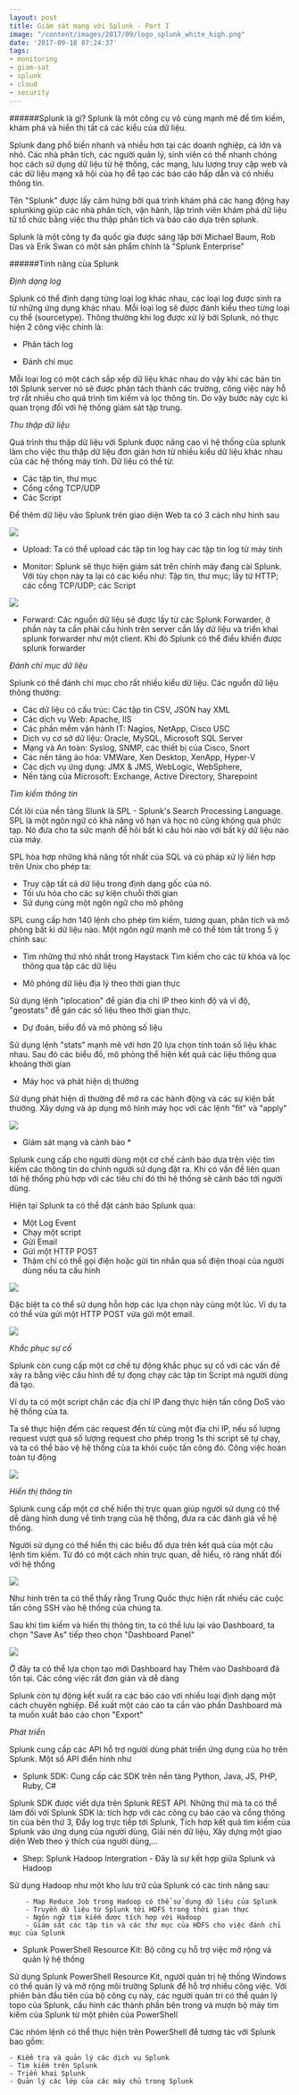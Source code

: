 ```yaml
---
layout: post
title: Giám sát mạng với Splunk - Part I
image: "/content/images/2017/09/logo_splunk_white_high.png"
date: '2017-09-18 07:24:37'
tags:
- monitoring
- giam-sat
- splunk
- cloud
- security
---
```


######Splunk là gì?
Splunk là môt công cụ vô cùng mạnh mẽ để tìm kiếm, khám phá và hiển thị tất cả các kiểu của dữ liệu.

Splunk đang phổ biến nhanh và nhiều hơn tại các doanh nghiệp, cả lớn và nhỏ. Các nhà phân tích, các người quản lý, sinh viên có thể nhanh chóng học cách sử dụng dữ liệu từ hệ thống, các mạng, lưu lượng truy cập web và các dữ liệu mạng xã hội của họ để tạo các báo cáo hấp dẫn và có nhiều thông tin.

Tên "Splunk" được lấy cảm hứng bởi quá trình khám phá các hang động hay splunking giúp các nhà phân tích, vận hành, lập trình viên khám phá dữ liệu từ tổ chức bằng việc thu thập  phân tích và báo cáo dựa trên splunk. 

Splunk là một công ty đa quốc gia được sáng lập bởi Michael Baum, Rob Das và Erik Swan có một sản phẩm chính là "Splunk Enterprise"

######Tính năng của Splunk 

*Định dạng log*

Splunk có thể định dạng từng loại log khác nhau, các loại log được sinh ra từ những ứng dụng khác nhau. Mỗi loại log sẽ được đánh kiểu theo từng loại cụ thể (sourcetype). Thông thường khi log được xử lý bởi Splunk, nó thực hiện 2 công việc chính là:

- Phân tách log 

- Đánh chỉ mục

Mỗi loại log có một cách sắp xếp dữ liệu khác nhau do vậy khi các bản tin tới Splunk server nó sẽ được phân tách thành các trường, công việc này hỗ trợ rất nhiều cho quá trình tìm kiếm và lọc thông tin. Do vậy bước này cực kì quan trọng đối với hệ thống giám sát tập trung.

*Thu thập dữ liệu*

Quá trình thu thập dữ liệu với Splunk được nâng cao vì hệ thống của splunk làm cho việc thu thập dữ liệu đơn giản hơn từ nhiều kiểu dữ liệu khác nhau của các hệ thống máy tính. 
Dữ liệu có thể từ:

- Các tập tin, thư mục
- Cổng cổng TCP/UDP 
- Các Script

Để thêm dữ liệu vào Splunk trên giao diện Web ta có 3 cách như hình sau

<img src="https://i.imgur.com/ympbRvl.png">


- Upload: Ta có thể upload các tập tin log hay các tập tin log từ máy tính

- Monitor: Splunk sẽ thực hiện giám sát trên chính máy đang cài Splunk. Với tùy chọn này ta lại có các kiểu như: Tập tin, thư mục; lấy từ HTTP; các cổng TCP/UDP; các Script

<img src="https://i.imgur.com/8XhXXCI.png">


- Forward: Các nguồn dữ liệu sẽ được lấy từ các Splunk Forwarder, ở phần này ta cần phải cấu hình trên server cần lấy dữ liệu và triển khai splunk forwarder như một client. Khi đó Splunk có thể điều khiển được splunk forwarder


*Đánh chỉ mục dữ liệu*

Splunk có thể đánh chỉ mục cho rất nhiều kiểu dữ liệu. Các nguồn dữ liệu thông thường:

- Các dữ liệu có cấu trúc: Các tập tin CSV, JSON hay XML 
- Các dịch vụ Web: Apache, IIS
- Các phần mềm vận hành IT: Nagios, NetApp, Cisco USC
- Dịch vụ cơ sở dữ liệu: Oracle, MySQL, Microsoft SQL Server
- Mạng và An toàn: Syslog, SNMP, các thiết bị của Cisco, Snort
- Các nền tảng ảo hóa: VMWare, Xen Desktop, XenApp, Hyper-V
- Các dịch vụ ứng dụng: JMX & JMS, WebLogic, WebSphere,
- Nền tảng của Microsoft: Exchange, Active Directory, Sharepoint

*Tìm kiếm thông tin*

Cốt lõi của nền tảng Slunk là SPL - Splunk's Search Processing Language. SPL là một ngôn ngữ có khả năng vô hạn và học nó cũng không quá phức tạp. Nó đưa cho ta sức mạnh để hỏi bất kì câu hỏi nào với bất kỳ dữ liệu nào của máy. 

SPL hòa hợp những khả năng tốt nhất của SQL và cú pháp xử lý liên hợp trên Unix cho phép ta:

- Truy cập tất cả dữ liệu trong định dạng gốc của nó.
- Tối ưu hóa cho các sự kiện chuỗi thời gian
- Sử dụng cùng một ngôn ngữ cho mô phỏng

SPL cung cấp hơn 140 lệnh cho phép tìm kiếm, tương quan, phân tích và mô phỏng bất kì dữ liệu nào. Một ngôn ngữ mạnh mẽ có thể tóm tắt trong 5 ý chính sau:

- Tìm những thứ nhỏ nhất trong Haystack
Tìm kiếm cho các từ khóa và lọc thông qua tập các dữ liệu 

- Mô phỏng dữ liệu địa lý theo thời gian thực 

Sử dụng lệnh "iplocation" để gián địa chỉ IP theo kinh độ và vĩ độ, "geostats" để gán các số liệu theo thời gian thực.

- Dự đoán, biểu đồ và mô phỏng số liệu

Sử dụng lệnh "stats" mạnh mẽ với hơn 20 lựa chọn tính toán số liệu khác nhau. Sau đó các biểu đồ, mô phỏng thể hiện kết quả các liệu thông qua khoảng thời gian 

- Máy học và phát hiện dị thường

Sử dụng phát hiện dị thường để mở ra các hành động và các sự kiện bất thường. Xây dựng và áp dụng mô hình máy học với các lệnh "fit" và "apply"

<img src="https://i.imgur.com/BML5s2C.png)">

* Giám sát mạng và cảnh báo *

Splunk cung cấp cho người dùng một cơ chế cảnh báo dựa trên việc tìm kiếm các thông tin do chính người sử dụng đặt ra. Khi có vấn đề liên quan tới hệ thống phù hợp với các tiêu chí đó thì hệ thống sẽ cảnh báo tới người dùng.

Hiện tại Splunk ta có thể đặt cảnh báo Splunk qua:

- Một Log Event
- Chạy một script 
- Gửi Email
- Gửi một HTTP POST 
- Thậm chí có thể gọi điện hoặc gửi tin nhắn qua số điện thoại của người dùng nếu ta cấu hình

<img src="https://i.imgur.com/nqlUuZt.png">

Đặc biệt ta có thể sử dụng hỗn hợp các lựa chọn này cùng một lúc. Ví dụ ta có thể vừa gửi một HTTP POST  vừa gửi một email.

<img src="https://i.imgur.com/1hKH88a.png">

*Khắc phục sự cố*

Splunk còn cung cấp một cơ chế tự động khắc phục sự cố với các vấn đề xảy ra bằng việc cấu hình để tự đọng chạy các tập tin Script mà người dùng đã tạo.

Ví dụ ta có một script chặn các địa chỉ IP đang thực hiện tấn công DoS vào hệ thống của ta. 

Ta sẽ thực hiện đếm các request đến từ cùng một địa chỉ IP, nếu số lượng request vượt quá số lượng request cho phép trong 1s thì script sẽ tự chạy, và ta có thể bảo vệ hệ thống của ta khỏi cuộc tấn công đó. Công việc hoàn toàn tự động

<img src="https://i.imgur.com/FyHNquG.png">

*Hiển thị thông tin*

Splunk cung cấp một cơ chế hiển thị trực quan giúp người sử dụng có thể dễ dàng hình dung về tình trạng của hệ thống, đưa ra các đánh giá về hệ thống. 

Người sử dụng có thể hiển thị các biểu đồ dựa trên kết quả của một câu lệnh tìm kiếm. Từ đó có một cách nhìn trực quan, dễ hiểu, rõ ràng nhất đối với hệ thống

<img src="https://i.imgur.com/Nb4yJY2.png">


Như hình trên ta có thể thấy rằng Trung Quốc thực hiện rất nhiều các cuộc tấn công SSH vào hệ thống của chúng ta. 

Sau khi tìm kiếm và hiển thị thông tin, ta có thể lưu lại vào Dashboard, ta chọn "Save As" tiếp theo chọn "Dashboard Panel"

<img src="https://i.imgur.com/FY8mer7.png">

Ở đây ta có thể lựa chọn tạo mới Dashboard hay Thêm vào Dashboard đã tồn tại. Các công việc rất đơn giản và dễ dàng 

Splunk còn tự động kết xuất ra các báo cáo với nhiều loại định dạng một cách chuyên nghiệp. Để xuất một cáo cáo ta cần vào phần Dashboard mà ta muốn xuất báo cáo chọn "Export"

*Phát triển*

Splunk cung cấp các API hỗ trợ người dùng phát triển ứng dụng của họ trên Splunk. Một số API điển hình như 

- Splunk SDK: Cung cấp các SDK trên nền tảng Python, Java, JS, PHP, Ruby, C#

Splunk SDK được viết dựa trên Splunk REST API. Những thứ mà ta có thể làm đối với Splunk SDK là: tích hợp với các công cụ báo cáo và cổng thông tin của bên thứ 3, Đẩy log trực tiếp tới Splunk, Tích hơp kết quả tìm kiếm của Splunk vào ứng dụng của người dùng, Giải nén dữ liệu, Xây dựng một giao diện Web theo ý thích của người dùng,... 

- Shep: Splunk Hadoop Intergration - Đây là sự kết hợp giữa Splunk và Hadoop

Sử dụng Hadoop như một kho lưu trữ của Splunk có các tính năng sau:
```
    - Map Reduce Job trong Hadoop có thể sử dụng dữ liệu của Splunk 
    - Truyền dữ liệu từ Splunk tới HDFS trong thời gian thực
    - Ngôn ngữ tìm kiếm được tích hợp với Hadoop
    - Giám sát các tập tin và các thư mục của HDFS cho việc đánh chỉ mục của Splunk 
```

- Splunk PowerShell Resource Kit: Bộ công cụ hỗ trợ việc mở rộng và quản lý hệ thống

Sử dụng Splunk PowerShell Resource Kit, người quản trị hệ thống Windows có thể quản lý và mở rộng môi trường Splunk để hỗ trợ nhiều công việc. Với phiên bản đầu tiên của bộ công cụ này, các người quản tri có thể quản lý topo của Splunk, cấu hình các thành phần bên trong và mượn bộ máy tìm kiếm của Splunk từ một phiên của PowerShell

Các nhóm lệnh có thể thực hiện trên PowerShell để tương tác với Splunk bao gồm:

```
- Kiểm tra và quản lý các dịch vụ Splunk
- Tìm kiếm trên Splunk
- Triển khai Splunk
- Quản lý các lớp của các máy chủ trong Splunk 
```